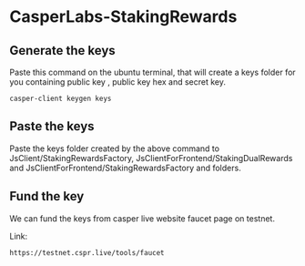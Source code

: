 # CasperLabs-StakingRewards

## Generate the keys

Paste this command on the ubuntu terminal, that will create a keys folder for you containing public key , public key hex and secret key.

```
casper-client keygen keys

```
## Paste the keys

Paste the keys folder created by the above command to JsClient/StakingRewardsFactory, JsClientForFrontend/StakingDualRewards and JsClientForFrontend/StakingRewardsFactory and folders.

## Fund the key

We can fund the keys from casper live website faucet page on testnet.

Link:

```
https://testnet.cspr.live/tools/faucet

```
